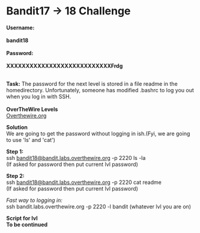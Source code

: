 # Bandit17 -> 18 Challenge

**Username:**
<br>
<br>
**bandit18**
<br>
<br>
**Password:**
<br>
<br>
**XXXXXXXXXXXXXXXXXXXXXXXXXXXFrdg**
<br>
<br>

**Task:**
The password for the next level is stored in a file readme in the homedirectory. 
Unfortunately, someone has modified .bashrc to log you out when you log in with SSH.
<br>
<br>
**OverTheWire Levels**
<br>
[Overthewire.org](https://overthewire.org/wargames/bandit/bandit19.html)

**Solution**
<br>
We are going to get the password without logging in ish.(Fyi, we are going to use 'ls' and 'cat')

**Step 1:**
<br>
ssh bandit18@bandit.labs.overthewire.org -p 2220 ls -la
<br>
(If asked for password then put current lvl password)

**Step 2:**
<br>
ssh bandit18@bandit.labs.overthewire.org -p 2220 cat readme
<br>
(If asked for password then put current lvl password)

*Fast way to logging in:*
<br>
ssh bandit.labs.overthewire.org -p 2220 -l bandit (whatever lvl you are on)

**Script for lvl**
<br>
**To be continued**
